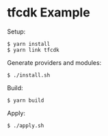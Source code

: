 # tfcdk Example

Setup:

```shell
$ yarn install
$ yarn link tfcdk
```

Generate providers and modules:

```shell
$ ./install.sh
```

Build:

```
$ yarn build
```

Apply:

```
$ ./apply.sh
```